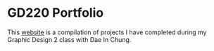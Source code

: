 # GD220 Portfolio


This [website](https://www.scolecite.github.io/gd220 "GD220 Portfolio") is a compilation of projects I have completed during my Graphic Design 2 class with Dae In Chung. 
